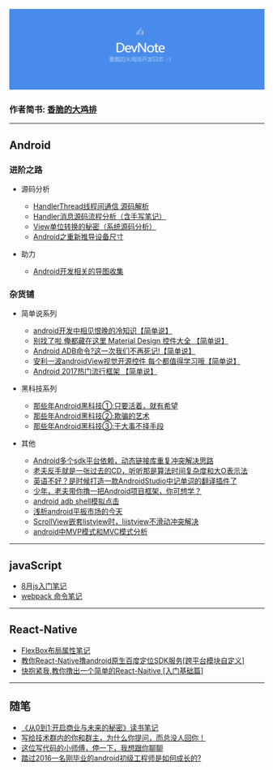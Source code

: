 
![](./img/title.png)

### 作者简书: [香脆的大鸡排](http://www.jianshu.com/u/abc8086489c7)



---
## Android

 ### 进阶之路
* 源码分析
  * [HandlerThread线程间通信 源码解析](http://www.jianshu.com/p/69c826c8a87d)
  * [Handler消息源码流程分析（含手写笔记）](http://www.jianshu.com/p/6f25729ef62a)
  * [View单位转换的秘密（系统源码分析）](http://www.jianshu.com/p/dacef787e43c)
  * [Android之重新推导设备尺寸](http://www.jianshu.com/p/3475c0006948)

* 助力
  * [Android开发相关的导图收集](http://www.jianshu.com/p/e2b464c13815)

 ### 杂货铺


* 简单说系列

  * [android开发中相见恨晚的冷知识【简单说】](http://www.jianshu.com/p/6450b0da5876)
  * [别找了啦,俺都藏在这里 Material Design 控件大全 【简单说】](http://www.jianshu.com/p/4aaf04749f16)
  * [Android ADB命令?这一次我们不再死记!【简单说】](http://www.jianshu.com/p/56fd03f1aaae)
  * [安利一波androidView视觉开源控件 每个都值得学习哦【简单说】](http://www.jianshu.com/p/30909296ac01)
  * [Android 2017热门流行框架 【简单说】](http://www.jianshu.com/p/9d65b6eb28fe)

* 黑科技系列

  * [那些年Android黑科技①:只要活着，就有希望](http://www.jianshu.com/p/cb2deed0f2d8)
  * [那些年Android黑科技②:欺骗的艺术](http://www.jianshu.com/p/2ad105f54d07)
  * [那些年Android黑科技③:干大事不择手段](http://www.jianshu.com/p/8f9b44302139)

* 其他

  - [Android多个sdk平台依赖，动态链接库重复冲突解决思路](http://www.jianshu.com/p/a3460500a8bb)
  - [老夫反手就是一张过去的CD，听听那是算法时间复杂度和大O表示法]( http://www.jianshu.com/p/ee9400b8c50f)
  - [英语不好？是时候打造一款AndroidStudio中记单词的翻译插件了](http://www.jianshu.com/p/760c98f682ea)
  - [少年，老夫带你撸一把Android项目框架，你可想学？](http://www.jianshu.com/p/06d417b554ef)
  - [android adb shell模拟点击](http://www.jianshu.com/p/c2120e27ee4c)
  - [浅析android平板市场的今天](http://www.jianshu.com/p/464a3a1fe9be)
  - [ScrollView嵌套listview时，liistview不滑动冲突解决](http://www.jianshu.com/p/edbeab5457c3)
  - [android中MVP模式和MVC模式分析](http://www.jianshu.com/p/3196e6f8cec3)

---

## javaScript

- [8月js入门笔记](http://www.jianshu.com/p/e8194f52bf13)
- [webpack 命令笔记](http://www.jianshu.com/p/9a625c66b08a)

---
## React-Native

- [FlexBox布局属性笔记](http://www.jianshu.com/p/7a221a472c7b)
- [教你React-Native撸android原生百度定位SDK服务[跨平台模块自定义]](http://www.jianshu.com/p/670bbad853f6)
- [快抱紧我,教你撸出一个简单的React-Naitive [入门基础篇]](http://www.jianshu.com/p/35e8fadec25a)

---
 ## 随笔

- [《从0到1:开启商业与未来的秘密》读书笔记](http://www.jianshu.com/p/71b43585f04d)
- [写给技术群内的你和群主，为什么你提问，而总没人回你！](http://www.jianshu.com/p/5ed8bbda667c)
- [这位写代码的小师傅，停一下，我想跟你聊聊](http://www.jianshu.com/p/de6cee7c11d6)
- [踏过2016一名刚毕业的android初级工程师是如何成长的?](http://www.jianshu.com/p/f70fec76b349)